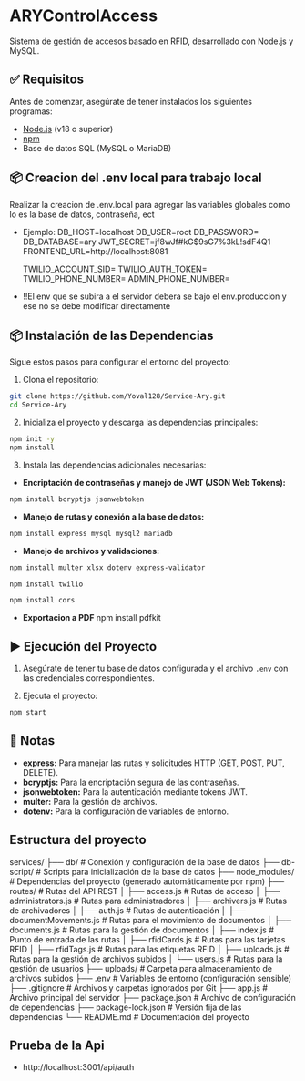 # ARYControlAccess

Sistema de gestión de accesos basado en RFID, desarrollado con Node.js y MySQL.

## ✅ Requisitos

Antes de comenzar, asegúrate de tener instalados los siguientes programas:

- [Node.js](https://nodejs.org) (v18 o superior)
- [npm](https://www.npmjs.com/)
- Base de datos SQL (MySQL o MariaDB)

## 📦 Creacion del .env local para trabajo local

Realizar la creacion de .env.local para agregar las variables globales como lo es la base de datos, contraseña, ect

- Ejemplo:
  DB_HOST=localhost
  DB_USER=root
  DB_PASSWORD=
  DB_DATABASE=ary
  JWT_SECRET=jf8wJf#kG$9sG7%3kL!sdF4Q1
  FRONTEND_URL=http://localhost:8081

  TWILIO_ACCOUNT_SID=
  TWILIO_AUTH_TOKEN=
  TWILIO_PHONE_NUMBER=
  ADMIN_PHONE_NUMBER=

* !!El env que se subira a el servidor debera se bajo el env.produccion y ese no se debe modificar directamente

## 📦 Instalación de las Dependencias

Sigue estos pasos para configurar el entorno del proyecto:

1. Clona el repositorio:

```bash
git clone https://github.com/Yoval128/Service-Ary.git
cd Service-Ary
```

2. Inicializa el proyecto y descarga las dependencias principales:

```bash
npm init -y
npm install
```

3. Instala las dependencias adicionales necesarias:

- **Encriptación de contraseñas y manejo de JWT (JSON Web Tokens):**

```bash
npm install bcryptjs jsonwebtoken
```

- **Manejo de rutas y conexión a la base de datos:**

```bash
npm install express mysql mysql2 mariadb
```

- **Manejo de archivos y validaciones:**

```bash
npm install multer xlsx dotenv express-validator
```

```bash
npm install twilio
```

```bash
npm install cors
```
- **Exportacion a PDF**
npm install pdfkit

## ▶️ Ejecución del Proyecto

1. Asegúrate de tener tu base de datos configurada y el archivo `.env` con las credenciales correspondientes.

2. Ejecuta el proyecto:

```bash
npm start
```

## 📖 Notas

- **express:** Para manejar las rutas y solicitudes HTTP (GET, POST, PUT, DELETE).
- **bcryptjs:** Para la encriptación segura de las contraseñas.
- **jsonwebtoken:** Para la autenticación mediante tokens JWT.
- **multer:** Para la gestión de archivos.
- **dotenv:** Para la configuración de variables de entorno.

## Estructura del proyecto

services/
├── db/ # Conexión y configuración de la base de datos
├── db-script/ # Scripts para inicialización de la base de datos
├── node_modules/ # Dependencias del proyecto (generado automáticamente por npm)
├── routes/ # Rutas del API REST
│ ├── access.js # Rutas de acceso
│ ├── administrators.js # Rutas para administradores
│ ├── archivers.js # Rutas de archivadores
│ ├── auth.js # Rutas de autenticación
│ ├── documentMovements.js # Rutas para el movimiento de documentos
│ ├── documents.js # Rutas para la gestión de documentos
│ ├── index.js # Punto de entrada de las rutas
│ ├── rfidCards.js # Rutas para las tarjetas RFID
│ ├── rfidTags.js # Rutas para las etiquetas RFID
│ ├── uploads.js # Rutas para la gestión de archivos subidos
│ └── users.js # Rutas para la gestión de usuarios
├── uploads/ # Carpeta para almacenamiento de archivos subidos
├── .env # Variables de entorno (configuración sensible)
├── .gitignore # Archivos y carpetas ignorados por Git
├── app.js # Archivo principal del servidor
├── package.json # Archivo de configuración de dependencias
├── package-lock.json # Versión fija de las dependencias
└── README.md # Documentación del proyecto

## Prueba de la Api

- http://localhost:3001/api/auth
